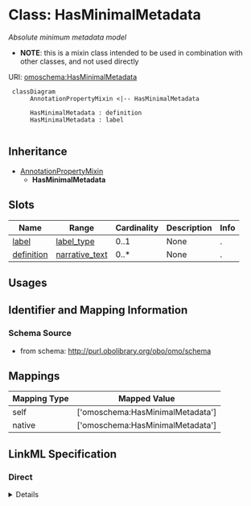 # Class: HasMinimalMetadata
_Absolute minimum metadata model_




* __NOTE__: this is a mixin class intended to be used in combination with other classes, and not used directly


URI: [omoschema:HasMinimalMetadata](http://purl.obolibrary.org/obo/schema/HasMinimalMetadata)




```mermaid
 classDiagram
      AnnotationPropertyMixin <|-- HasMinimalMetadata
      
      HasMinimalMetadata : definition
      HasMinimalMetadata : label
      

```





## Inheritance
* [AnnotationPropertyMixin](AnnotationPropertyMixin.md)
    * **HasMinimalMetadata**



## Slots

| Name | Range | Cardinality | Description  | Info |
| ---  | --- | --- | --- | --- |
| [label](label.md) | [label_type](label_type.md) | 0..1 | None  | . |
| [definition](definition.md) | [narrative_text](narrative_text.md) | 0..* | None  | . |


## Usages



## Identifier and Mapping Information







### Schema Source


* from schema: http://purl.obolibrary.org/obo/omo/schema







## Mappings

| Mapping Type | Mapped Value |
| ---  | ---  |
| self | ['omoschema:HasMinimalMetadata'] |
| native | ['omoschema:HasMinimalMetadata'] |


## LinkML Specification

<!-- TODO: investigate https://stackoverflow.com/questions/37606292/how-to-create-tabbed-code-blocks-in-mkdocs-or-sphinx -->

### Direct

<details>
```yaml
name: HasMinimalMetadata
description: Absolute minimum metadata model
from_schema: http://purl.obolibrary.org/obo/omo/schema
is_a: AnnotationPropertyMixin
mixin: true
slots:
- label
- definition

```
</details>

### Induced

<details>
```yaml
name: HasMinimalMetadata
description: Absolute minimum metadata model
from_schema: http://purl.obolibrary.org/obo/omo/schema
is_a: AnnotationPropertyMixin
mixin: true
attributes:
  label:
    name: label
    comments:
    - SHOULD follow OBO label guidelines
    - MUST be unique within an ontology
    - SHOULD be unique across OBO
    in_subset:
    - allotrope required profile
    - go required profile
    - obi required profile
    from_schema: http://purl.obolibrary.org/obo/omo/schema
    exact_mappings:
    - skos:prefLabel
    is_a: core_property
    slot_uri: rdfs:label
    multivalued: false
    alias: label
    owner: HasMinimalMetadata
    range: label type
  definition:
    name: definition
    comments:
    - SHOULD be in Aristotelian (genus-differentia) form
    in_subset:
    - allotrope required profile
    - go required profile
    - obi required profile
    from_schema: http://purl.obolibrary.org/obo/omo/schema
    exact_mappings:
    - skos:definition
    is_a: core_property
    slot_uri: IAO:0000115
    multivalued: true
    alias: definition
    owner: HasMinimalMetadata
    range: narrative text

```
</details>